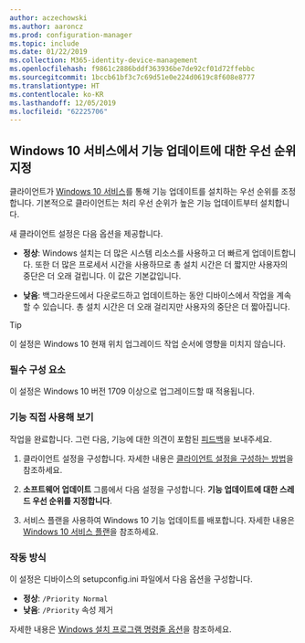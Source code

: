 ```yaml
---
author: aczechowski
ms.author: aaroncz
ms.prod: configuration-manager
ms.topic: include
ms.date: 01/22/2019
ms.collection: M365-identity-device-management
ms.openlocfilehash: f9861c2886bddf363936be7de92cf01d72ffebbc
ms.sourcegitcommit: 1bccb61bf3c7c69d51e0e224d0619c8f608e8777
ms.translationtype: HT
ms.contentlocale: ko-KR
ms.lasthandoff: 12/05/2019
ms.locfileid: "62225706"
---
```

## <a name="bkmk_neo"></a> Windows 10 서비스에서 기능 업데이트에 대한 우선 순위 지정
<!--3734525-->

클라이언트가 [Windows 10 서비스](/sccm/osd/deploy-use/manage-windows-as-a-service)를 통해 기능 업데이트를 설치하는 우선 순위를 조정합니다. 기본적으로 클라이언트는 처리 우선 순위가 높은 기능 업데이트부터 설치합니다. 

새 클라이언트 설정은 다음 옵션을 제공합니다. 

- **정상**: Windows 설치는 더 많은 시스템 리소스를 사용하고 더 빠르게 업데이트합니다. 또한 더 많은 프로세서 시간을 사용하므로 총 설치 시간은 더 짧지만 사용자의 중단은 더 오래 걸립니다. 이 값은 기본값입니다.  

- **낮음**: 백그라운드에서 다운로드하고 업데이트하는 동안 디바이스에서 작업을 계속할 수 있습니다. 총 설치 시간은 더 오래 걸리지만 사용자의 중단은 더 짧아집니다.  

<!-- - **Not configured**: Configuration Manager doesn't make changes to the thread priority property in the setupconfig.ini configuration file.   -->


> [!Tip]  
> 이 설정은 Windows 10 현재 위치 업그레이드 작업 순서에 영향을 미치지 않습니다.  


### <a name="prerequisites"></a>필수 구성 요소

이 설정은 Windows 10 버전 1709 이상으로 업그레이드할 때 적용됩니다.  


### <a name="try-it-out"></a>기능 직접 사용해 보기

작업을 완료합니다. 그런 다음, 기능에 대한 의견이 포함된 [피드백](/sccm/core/understand/find-help#product-feedback)을 보내주세요.

1. 클라이언트 설정을 구성합니다. 자세한 내용은 [클라이언트 설정을 구성하는 방법](/sccm/core/clients/deploy/configure-client-settings)을 참조하세요.  

2. **소프트웨어 업데이트** 그룹에서 다음 설정을 구성합니다. **기능 업데이트에 대한 스레드 우선 순위를 지정합니다**.  

3. 서비스 플랜을 사용하여 Windows 10 기능 업데이트를 배포합니다. 자세한 내용은 [Windows 10 서비스 플랜](/sccm/osd/deploy-use/manage-windows-as-a-service#BKMK_ServicingPlan)을 참조하세요.  


### <a name="how-it-works"></a>작동 방식

이 설정은 디바이스의 setupconfig.ini 파일에서 다음 옵션을 구성합니다.

- **정상**: `/Priority Normal`
- **낮음**: `/Priority` 속성 제거

자세한 내용은 [Windows 설치 프로그램 명령줄 옵션](https://docs.microsoft.com/windows-hardware/manufacture/desktop/windows-setup-command-line-options)을 참조하세요.

